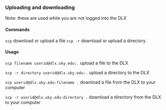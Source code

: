 ### Uploading and downloading
Note: these are used while you are not logged into the DLX

#### Commands
`scp` download or upload a file
`scp -r` download or upload a directory

#### Usage
`scp filename userid@dlx.uky.edu:.`  upload a file to the DLX

`scp -r directory userid@dlx.uky.edu:.` upload a directory to the DLX

`scp userid@dlx.uky.edu:filename .` download a file from the DLX to your computer

`scp -r userid@dlx.uky.edu:directory .` download a directory from the DLX to your computer